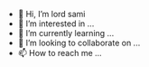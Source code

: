 - 👋 Hi, I’m lord sami
- 👀 I’m interested in ...
- 🌱 I’m currently learning ...
- 💞️ I’m looking to collaborate on ...
- 📫 How to reach me ...

<!---
Lord sami/Lord sami is a ✨ special ✨ repository because its `README.md` (this file) appears on your GitHub profile.
You can click the Preview link to take a look at your changes.
--->

